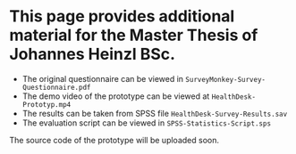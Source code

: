 # This page provides additional material for the Master Thesis of Johannes Heinzl BSc.

* The original questionnaire can be viewed in `SurveyMonkey-Survey-Questionnaire.pdf`
* The demo video of the prototype can be viewed at `HealthDesk-Prototyp.mp4`
* The results can be taken from SPSS file `HealthDesk-Survey-Results.sav`
* The evaluation script can be viewed in `SPSS-Statistics-Script.sps`

The source code of the prototype will be uploaded soon.
